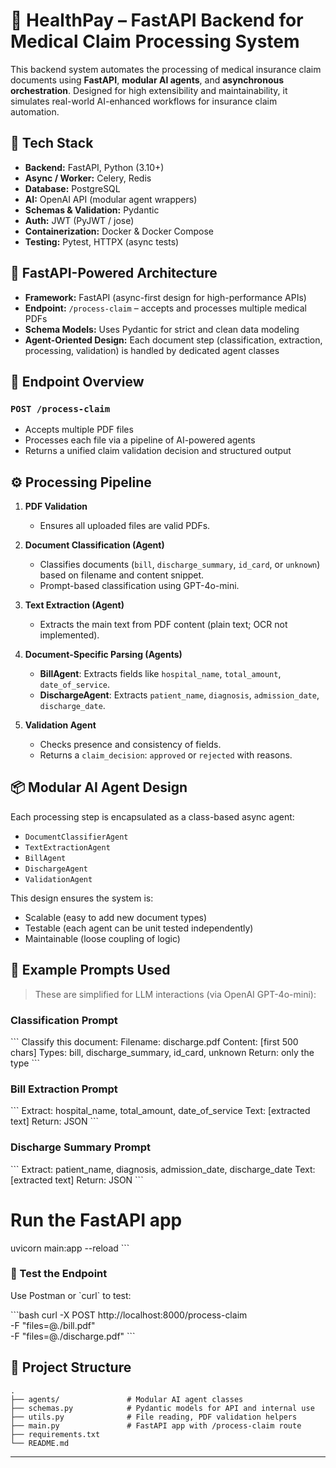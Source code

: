 # 🏥 HealthPay – FastAPI Backend for Medical Claim Processing System

This backend system automates the processing of medical insurance claim documents using **FastAPI**, **modular AI agents**, and **asynchronous orchestration**. Designed for high extensibility and maintainability, it simulates real-world AI-enhanced workflows for insurance claim automation. 

## 🔧 Tech Stack
- **Backend:** FastAPI, Python (3.10+)  
- **Async / Worker:** Celery, Redis  
- **Database:** PostgreSQL  
- **AI:** OpenAI API (modular agent wrappers)  
- **Schemas & Validation:** Pydantic  
- **Auth:** JWT (PyJWT / jose)  
- **Containerization:** Docker & Docker Compose  
- **Testing:** Pytest, HTTPX (async tests)
## 🚀 FastAPI-Powered Architecture

- **Framework:** FastAPI (async-first design for high-performance APIs)
- **Endpoint:** `/process-claim` – accepts and processes multiple medical PDFs
- **Schema Models:** Uses Pydantic for strict and clean data modeling
- **Agent-Oriented Design:** Each document step (classification, extraction, processing, validation) is handled by dedicated agent classes

## 📄 Endpoint Overview
 
### `POST /process-claim`

- Accepts multiple PDF files
- Processes each file via a pipeline of AI-powered agents 
- Returns a unified claim validation decision and structured output

## ⚙️ Processing Pipeline

1. **PDF Validation**
   - Ensures all uploaded files are valid PDFs.

2. **Document Classification (Agent)**
   - Classifies documents (`bill`, `discharge_summary`, `id_card`, or `unknown`) based on filename and content snippet.
   - Prompt-based classification using GPT-4o-mini.

3. **Text Extraction (Agent)**
   - Extracts the main text from PDF content (plain text; OCR not implemented).

4. **Document-Specific Parsing (Agents)**
   - **BillAgent**: Extracts fields like `hospital_name`, `total_amount`, `date_of_service`.
   - **DischargeAgent**: Extracts `patient_name`, `diagnosis`, `admission_date`, `discharge_date`.

5. **Validation Agent**
   - Checks presence and consistency of fields.
   - Returns a `claim_decision`: `approved` or `rejected` with reasons.

## 📦 Modular AI Agent Design

Each processing step is encapsulated as a class-based async agent:
- `DocumentClassifierAgent`
- `TextExtractionAgent`
- `BillAgent`
- `DischargeAgent`
- `ValidationAgent`

This design ensures the system is:
- Scalable (easy to add new document types)
- Testable (each agent can be unit tested independently)
- Maintainable (loose coupling of logic)

## 🧠 Example Prompts Used

> These are simplified for LLM interactions (via OpenAI GPT-4o-mini):

### Classification Prompt
\`\`\`
Classify this document:
Filename: discharge.pdf
Content: [first 500 chars]
Types: bill, discharge_summary, id_card, unknown
Return: only the type
\`\`\`

### Bill Extraction Prompt
\`\`\`
Extract: hospital_name, total_amount, date_of_service
Text: [extracted text]
Return: JSON
\`\`\`

### Discharge Summary Prompt
\`\`\`
Extract: patient_name, diagnosis, admission_date, discharge_date
Text: [extracted text]
Return: JSON
\`\`\`


# Run the FastAPI app
uvicorn main:app --reload
\`\`\`

### 🧪 Test the Endpoint

Use Postman or \`curl\` to test:

\`\`\`bash
curl -X POST http://localhost:8000/process-claim \
  -F "files=@./bill.pdf" \
  -F "files=@./discharge.pdf"
\`\`\`

## 📁 Project Structure

```
.
├── agents/               # Modular AI agent classes
├── schemas.py            # Pydantic models for API and internal use
├── utils.py              # File reading, PDF validation helpers
├── main.py               # FastAPI app with /process-claim route
├── requirements.txt
└── README.md
```


---
